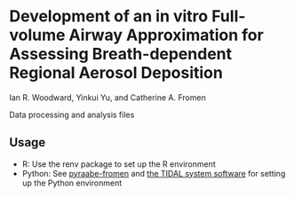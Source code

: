 # Development of an in vitro Full-volume Airway Approximation for Assessing Breath-dependent Regional Aerosol Deposition

Ian R. Woodward, Yinkui Yu, and Catherine A. Fromen

Data processing and analysis files

## Usage

- R: Use the renv package to set up the R environment
- Python: See [pyraabe-fromen](https://github.com/fromenlab/pyraabe-fromen) and [the TIDAL system software](https://github.com/fromenlab/tidal) for setting up the Python environment